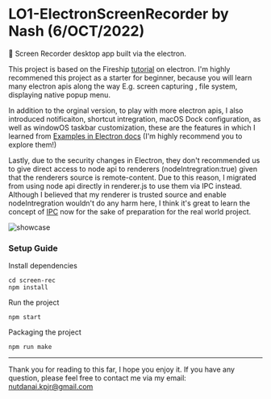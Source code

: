 # LO1-ElectronScreenRecorder by Nash (6/OCT/2022)

🎤 Screen Recorder desktop app built via the electron.

This project is based on the Fireship [tutorial](https://www.youtube.com/watch?v=3yqDxhR2XxE) on electron.
I'm highly recommened this project as a starter for beginner, because you will learn many electron apis along the way E.g. screen capturing , file system, displaying native popup menu.  

In addition to the orginal version, to play with more electron apis, I also introduced notificaiton, shortcut intregration, macOS Dock configuration, as well as windowOS taskbar customization, these are the features in which I learned from [Examples in Electron docs](https://www.electronjs.org/docs/latest/tutorial/examples) (I'm highly recommend you to explore them!)

Lastly, due to the security changes in Electron,  they don't recommended us to give direct access to node api to renderers (nodeIntregration:true) given that the renderers source is remote-content. Due to this reason, I migrated from using node api directly in renderer.js to use them via IPC instead. Although I believed that my renderer is trusted source and enable nodeIntregration wouldn't do any harm here, I think it's great to learn the concept of [IPC](https://www.electronjs.org/docs/latest/tutorial/ipc) now for the sake of preparation for the real world project.

![showcase](https://user-images.githubusercontent.com/54262971/194339634-792e3744-489b-439c-ba7e-944f31916ba2.gif)


### Setup Guide

Install dependencies

```
cd screen-rec
npm install
```

Run the project

```
npm start
```


Packaging the project

```
npm run make
```

---


Thank you for reading to this far, I hope you enjoy it. If you have any question, please feel free to contact me via my email: nutdanai.kpjr@gmail.com

